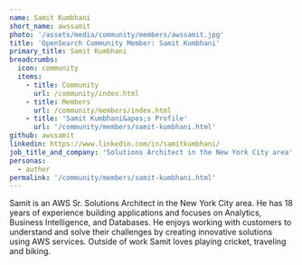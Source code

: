 ```yaml
---
name: Samit Kumbhani
short_name: awssamit
photo: '/assets/media/community/members/awssamit.jpg'
title: 'OpenSearch Community Member: Samit Kumbhani'
primary_title: Samit Kumbhani
breadcrumbs:
  icon: community
  items:
    - title: Community
      url: /community/index.html
    - title: Members
      url: /community/members/index.html
    - title: 'Samit Kumbhani&apos;s Profile'
      url: '/community/members/samit-kumbhani.html'
github: awssamit
linkedin: https://www.linkedin.com/in/samitkumbhani/
job_title_and_company: 'Solutions Architect in the New York City area'
personas:
  - author
permalink: '/community/members/samit-kumbhani.html'
---
```


Samit is an AWS Sr. Solutions Architect in the New York City area. He has 18 years of experience building applications and focuses on Analytics, Business Intelligence, and Databases. He enjoys working with customers to understand and solve their challenges by creating innovative solutions using AWS services. Outside of work Samit loves playing cricket, traveling and biking. 

